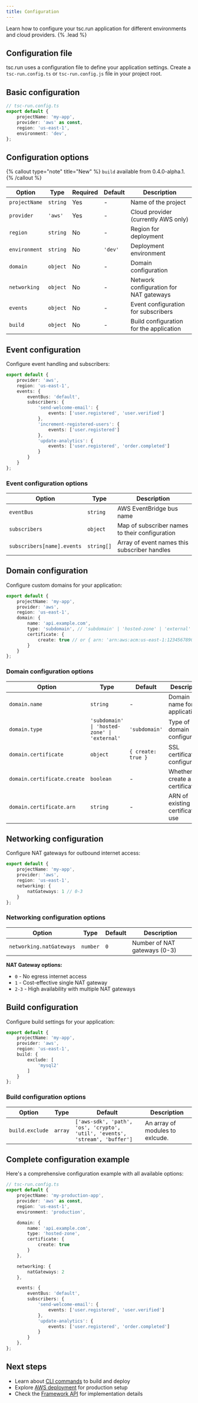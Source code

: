 ```yaml
---
title: Configuration
---
```


Learn how to configure your tsc.run application for different environments and cloud providers. {% .lead %}

## Configuration file

tsc.run uses a configuration file to define your application settings. Create a `tsc-run.config.ts` or
`tsc-run.config.js` file in your project root.

## Basic configuration

```typescript
// tsc-run.config.ts
export default {
    projectName: 'my-app',
    provider: 'aws' as const,
    region: 'us-east-1',
    environment: 'dev',
};
```

## Configuration options

{% callout type="note" title="New" %}
`build` available from 0.4.0-alpha.1.
{% /callout %}

| Option        | Type     | Required | Default | Description                             |
|---------------|----------|----------|---------|-----------------------------------------|
| `projectName` | `string` | Yes      | -       | Name of the project                     |
| `provider`    | `'aws'`  | Yes      | -       | Cloud provider (currently AWS only)     |
| `region`      | `string` | No       | -       | Region for deployment                   |
| `environment` | `string` | No       | `'dev'` | Deployment environment                  |
| `domain`      | `object` | No       | -       | Domain configuration                    |
| `networking`  | `object` | No       | -       | Network configuration for NAT gateways  |
| `events`      | `object` | No       | -       | Event configuration for subscribers     |
| `build`       | `object` | No       | -       | Build configuration for the application |

## Event configuration

Configure event handling and subscribers:

```typescript
export default {
    provider: 'aws',
    region: 'us-east-1',
    events: {
        eventBus: 'default',
        subscribers: {
            'send-welcome-email': {
                events: ['user.registered', 'user.verified']
            },
            'increment-registered-users': {
                events: ['user.registered']
            },
            'update-analytics': {
                events: ['user.registered', 'order.completed']
            }
        }
    }
};
```

### Event configuration options

| Option                     | Type       | Description                                    |
|----------------------------|------------|------------------------------------------------|
| `eventBus`                 | `string`   | AWS EventBridge bus name                       |
| `subscribers`              | `object`   | Map of subscriber names to their configuration |
| `subscribers[name].events` | `string[]` | Array of event names this subscriber handles   |

## Domain configuration

Configure custom domains for your application:

```typescript
export default {
    projectName: 'my-app',
    provider: 'aws',
    region: 'us-east-1',
    domain: {
        name: 'api.example.com',
        type: 'subdomain', // 'subdomain' | 'hosted-zone' | 'external'
        certificate: {
            create: true // or { arn: 'arn:aws:acm:us-east-1:123456789012:certificate/...' }
        }
    }
};
```

### Domain configuration options

| Option                      | Type                                         | Default            | Description                         |
|-----------------------------|----------------------------------------------|--------------------|-------------------------------------|
| `domain.name`               | `string`                                     | -                  | Domain name for the application     |
| `domain.type`               | `'subdomain' \| 'hosted-zone' \| 'external'` | `'subdomain'`      | Type of domain configuration        |
| `domain.certificate`        | `object`                                     | `{ create: true }` | SSL certificate configuration       |
| `domain.certificate.create` | `boolean`                                    | -                  | Whether to create a new certificate |
| `domain.certificate.arn`    | `string`                                     | -                  | ARN of existing certificate to use  |

## Networking configuration

Configure NAT gateways for outbound internet access:

```typescript
export default {
    projectName: 'my-app',
    provider: 'aws',
    region: 'us-east-1',
    networking: {
        natGateways: 1 // 0-3
    }
};
```

### Networking configuration options

| Option                   | Type     | Default | Description                  |
|--------------------------|----------|---------|------------------------------|
| `networking.natGateways` | `number` | `0`     | Number of NAT gateways (0-3) |

**NAT Gateway options:**

- `0` - No egress internet access
- `1` - Cost-effective single NAT gateway
- `2-3` - High availability with multiple NAT gateways

## Build configuration

Configure build settings for your application:

```typescript
export default {
    projectName: 'my-app',
    provider: 'aws',
    region: 'us-east-1',
    build: {
        exclude: [
            'mysql2'
        ]
    }
};
```

### Build configuration options

| Option          | Type    | Default                                                                     | Description                     |
|-----------------|---------|-----------------------------------------------------------------------------|---------------------------------|
| `build.exclude` | `array` | `['aws-sdk', 'path', 'os', 'crypto', 'util', 'events', 'stream', 'buffer']` | An array of modules to exlcude. |

## Complete configuration example

Here's a comprehensive configuration example with all available options:

```typescript
// tsc-run.config.ts
export default {
    projectName: 'my-production-app',
    provider: 'aws' as const,
    region: 'us-east-1',
    environment: 'production',

    domain: {
        name: 'api.example.com',
        type: 'hosted-zone',
        certificate: {
            create: true
        }
    },

    networking: {
        natGateways: 2
    },

    events: {
        eventBus: 'default',
        subscribers: {
            'send-welcome-email': {
                events: ['user.registered', 'user.verified']
            },
            'update-analytics': {
                events: ['user.registered', 'order.completed']
            }
        }
    },
};
```

## Next steps

- Learn about [CLI commands](/docs/cli) to build and deploy
- Explore [AWS deployment](/docs/deploy-aws) for production setup
- Check the [Framework API](/docs/http) for implementation details